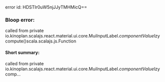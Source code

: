 error id: HDSTIr0uW5njJJyTMHMicQ==
### Bloop error:

called from private io.kinoplan.scalajs.react.material.ui.core.MuiInputLabel$.componentValue$lzycompute()scala.scalajs.js.Function
#### Short summary: 

called from private io.kinoplan.scalajs.react.material.ui.core.MuiInputLabel$.componentValue$lzycomp...